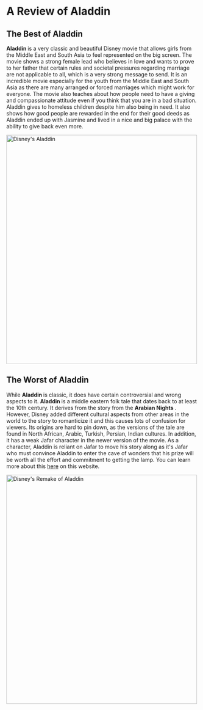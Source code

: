# A Review of Aladdin
<html>
<body>

<h2> The Best of Aladdin </h2>
<p> <strong> Aladdin </strong> is a very classic and beautiful Disney movie that allows girls from the Middle East and South Asia to feel represented on the big screen. The movie shows a strong female lead who believes in love and wants to prove to her father that certain rules and societal pressures regarding marriage are not applicable to all, which is a very strong message to send. It is an incredible movie especially for the youth from the Middle East and South Asia as there are many arranged or forced marriages which might work for everyone. The movie also teaches about how people need to have a giving and compassionate attitude even if you think that you are in a bad situation. Aladdin gives to homeless children despite him also being in need. It also shows how good people are rewarded in the end for their good deeds as Aladdin ended up with Jasmine and lived in a nice and big palace with the ability to give back even more.
 </p>
<img src="https://whatsondisneyplus.com/wp-content/uploads/2020/04/F91AFA4B-59A0-4BCC-9272-E66310882FF8-e1586437436492.png" alt="Disney's Aladdin" style="width:500px;height:600px;">
 
<h2> The Worst of Aladdin </h2>
<p> While <strong> Aladdin </strong> is classic, it does have certain controversial and wrong aspects to it. <strong> Aladdin </strong> is a middle eastern folk tale that dates back to at least the 10th century. It derives from the story from the <strong> Arabian Nights </strong>. However, Disney added different cultural aspects from other areas in the world to the story to romanticize it and this causes lots of confusion for viewers. Its origins are hard to pin down, as the versions of the tale are found in North African, Arabic, Turkish, Persian, Indian cultures. In addition, it has a weak Jafar character in the newer version of the movie. As a character, Aladdin is reliant on Jafar to move his story along as it's Jafar who must convince Aladdin to enter the cave of wonders that his prize will be worth all the effort and commitment to getting the lamp. You can learn more about this <a href="https://screenrant.com/aladdin-movie-2019-jafar-bad-problem/">here</a> on this website. 
</p>
<img src="https://www.crescentavalleyweekly.com/wp-content/uploads/2019/05/aladdin-movie-banner-disney-WEB.jpg" alt="Disney's Remake of Aladdin" style="width:500px;height:600px;">
 
</body> 

</html>

